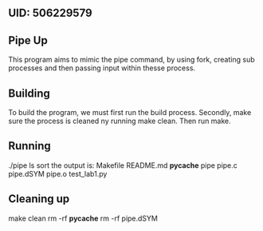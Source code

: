 ## UID: 506229579

## Pipe Up

This program aims to mimic the pipe command, by using fork, creating sub processes and then passing input within thesse process. 

## Building
To build the program, we must first run the build process.
Secondly, make sure the process is cleaned ny running make clean.
Then run make.


## Running

./pipe ls sort
 the output is: 
 Makefile
README.md
__pycache__
pipe
pipe.c
pipe.dSYM
pipe.o
test_lab1.py

## Cleaning up

make clean
rm -rf __pycache__
rm -rf pipe.dSYM
